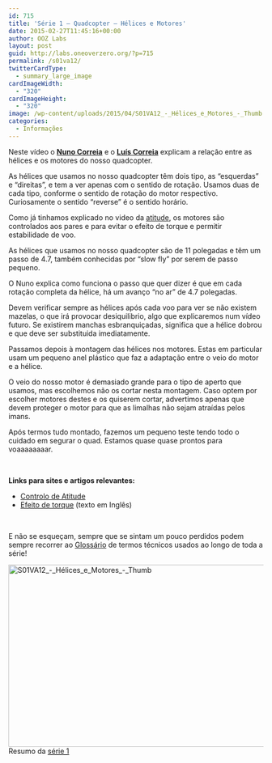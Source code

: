 ```yaml
---
id: 715
title: 'Série 1 — Quadcopter — Hélices e Motores'
date: 2015-02-27T11:45:16+00:00
author: OOZ Labs
layout: post
guid: http://labs.oneoverzero.org/?p=715
permalink: /s01va12/
twitterCardType:
  - summary_large_image
cardImageWidth:
  - "320"
cardImageHeight:
  - "320"
image: /wp-content/uploads/2015/04/S01VA12_-_Hélices_e_Motores_-_Thumb.jpg
categories:
  - Informações
---
```

Neste vídeo o [**Nuno Correia**](http://labs.oneoverzero.org/equipa/nuno-correia/ "Nuno Correia") e o [**Luís Correia**](http://labs.oneoverzero.org/equipa/luis-correia/ "Luís Correia") explicam a relação entre as hélices e os motores do nosso quadcopter.

<p style="text-align: center;">
</p>

As hélices que usamos no nosso quadcopter têm dois tipo, as &#8220;esquerdas&#8221; e &#8220;direitas&#8221;, e tem a ver apenas com o sentido de rotação. Usamos duas de cada tipo, conforme o sentido de rotação do motor respectivo. Curiosamente o sentido &#8220;reverse&#8221; é o sentido horário.

Como já tinhamos explicado no video da [atitude](http://labs.oneoverzero.org/s01va06/ "Série 1 – Quadcopter – Controlo de Atitude"), os motores são controlados aos pares e para evitar o efeito de torque e permitir estabilidade de voo.

As hélices que usamos no nosso quadcopter são de 11 polegadas e têm um passo de 4.7, também conhecidas por &#8220;slow fly&#8221; por serem de passo pequeno.

O Nuno explica como funciona o passo que quer dizer é que em cada rotação completa da hélice, há um avanço &#8220;no ar&#8221; de 4.7 polegadas.

Devem verificar sempre as hélices após cada voo para ver se não existem mazelas, o que irá provocar desiquilibrio, algo que explicaremos num vídeo futuro. Se existirem manchas esbranquiçadas, significa que a hélice dobrou e que deve ser substituida imediatamente.

Passamos depois à montagem das hélices nos motores. Estas em particular usam um pequeno anel plástico que faz a adaptação entre o veio do motor e a hélice.

O veio do nosso motor é demasiado grande para o tipo de aperto que usamos, mas escolhemos não os cortar nesta montagem. Caso optem por escolher motores destes e os quiserem cortar, advertimos apenas que devem proteger o motor para que as limalhas não sejam atraídas pelos imans.

Após termos tudo montado, fazemos um pequeno teste tendo todo o cuidado em segurar o quad. Estamos quase quase prontos para voaaaaaaaar.

&nbsp;

<strong title="Motores Brushless">Links para sites e artigos relevantes:</strong>

  * [Controlo de Atitude](http://labs.oneoverzero.org/s01va06/ "Série 1 – Quadcopter – Controlo de Atitude")
  * <a href="http://en.wikipedia.org/wiki/Torque_effect" target="_blank">Efeito de torque</a> (texto em Inglês)

&nbsp;

E não se esqueçam, sempre que se sintam um pouco perdidos podem sempre recorrer ao [Glossário](http://labs.oneoverzero.org/s01-glossary/ "Glossário") de termos técnicos usados ao longo de toda a série!

[<img class="aligncenter size-large wp-image-718" src="http://labs.oneoverzero.org/wp-content/uploads/2015/04/S01VA12_-_Hélices_e_Motores_-_Thumb-1024x576.jpg" alt="S01VA12_-_Hélices_e_Motores_-_Thumb" width="640" height="360" srcset="http://labs.oneoverzero.org/wp-content/uploads/2015/04/S01VA12_-_Hélices_e_Motores_-_Thumb-1024x576.jpg 1024w, http://labs.oneoverzero.org/wp-content/uploads/2015/04/S01VA12_-_Hélices_e_Motores_-_Thumb-300x169.jpg 300w, http://labs.oneoverzero.org/wp-content/uploads/2015/04/S01VA12_-_Hélices_e_Motores_-_Thumb-280x158.jpg 280w, http://labs.oneoverzero.org/wp-content/uploads/2015/04/S01VA12_-_Hélices_e_Motores_-_Thumb.jpg 1280w" sizes="(max-width: 640px) 100vw, 640px" />](http://labs.oneoverzero.org/wp-content/uploads/2015/04/S01VA12_-_Hélices_e_Motores_-_Thumb.jpg)Resumo da [série 1](http://labs.oneoverzero.org/series/serie-1/ "Resumo da série 1")